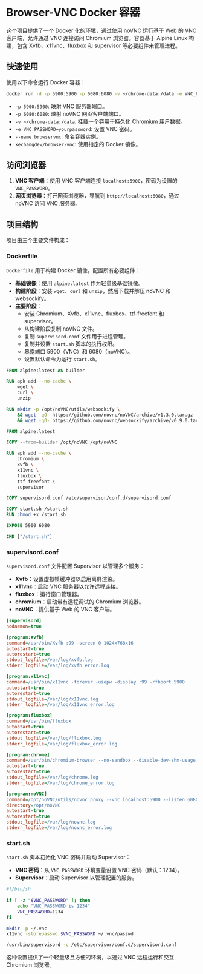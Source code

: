 # Browser-VNC Docker 容器

这个项目提供了一个 Docker 化的环境，通过使用 noVNC 运行基于 Web 的 VNC 客户端，允许通过 VNC 连接访问 Chromium 浏览器。容器基于 Alpine Linux 构建，包含 Xvfb、x11vnc、fluxbox 和 supervisor 等必要组件来管理进程。

## 快速使用

使用以下命令运行 Docker 容器：

```sh
docker run -d -p 5900:5900 -p 6080:6080 -v ~/chrome-data:/data -e VNC_PASSWORD=yourpassword --name browservnc kechangdev/browser-vnc
```

- `-p 5900:5900`: 映射 VNC 服务器端口。
- `-p 6080:6080`: 映射 noVNC 网页客户端端口。
- `-v ~/chrome-data:/data`: 挂载一个卷用于持久化 Chromium 用户数据。
- `-e VNC_PASSWORD=yourpassword`: 设置 VNC 密码。
- `--name browservnc`: 命名容器实例。
- `kechangdev/browser-vnc`: 使用指定的 Docker 镜像。

## 访问浏览器

1. **VNC 客户端**：使用 VNC 客户端连接 `localhost:5900`，密码为设置的 `VNC_PASSWORD`。
2. **网页浏览器**：打开网页浏览器，导航到 `http://localhost:6080`，通过 noVNC 访问 VNC 服务器。

## 项目结构

项目由三个主要文件构成：

### Dockerfile

`Dockerfile` 用于构建 Docker 镜像，配置所有必要组件：

- **基础镜像**：使用 `alpine:latest` 作为轻量级基础镜像。
- **构建阶段**：安装 `wget`、`curl` 和 `unzip`，然后下载并解压 noVNC 和 websockify。
- **主要阶段**：
  - 安装 Chromium、Xvfb、x11vnc、fluxbox、ttf-freefont 和 supervisor。
  - 从构建阶段复制 noVNC 文件。
  - 复制 `supervisord.conf` 文件用于进程管理。
  - 复制并设置 `start.sh` 脚本的执行权限。
  - 暴露端口 5900（VNC）和 6080（noVNC）。
  - 设置默认命令为运行 `start.sh`。

```dockerfile
FROM alpine:latest AS builder

RUN apk add --no-cache \
    wget \
    curl \
    unzip

RUN mkdir -p /opt/noVNC/utils/websockify \
    && wget -qO- https://github.com/novnc/noVNC/archive/v1.3.0.tar.gz | tar xz --strip 1 -C /opt/noVNC \
    && wget -qO- https://github.com/novnc/websockify/archive/v0.9.0.tar.gz | tar xz --strip 1 -C /opt/noVNC/utils/websockify

FROM alpine:latest

COPY --from=builder /opt/noVNC /opt/noVNC

RUN apk add --no-cache \
    chromium \
    xvfb \
    x11vnc \
    fluxbox \
    ttf-freefont \
    supervisor

COPY supervisord.conf /etc/supervisor/conf.d/supervisord.conf

COPY start.sh /start.sh
RUN chmod +x /start.sh

EXPOSE 5900 6080

CMD ["/start.sh"]
```

### supervisord.conf

`supervisord.conf` 文件配置 Supervisor 以管理多个服务：

- **Xvfb**：设置虚拟帧缓冲器以启用离屏渲染。
- **x11vnc**：启动 VNC 服务器以允许远程连接。
- **fluxbox**：运行窗口管理器。
- **chromium**：启动带有远程调试的 Chromium 浏览器。
- **noVNC**：提供基于 Web 的 VNC 客户端。

```ini
[supervisord]
nodaemon=true

[program:Xvfb]
command=/usr/bin/Xvfb :99 -screen 0 1024x768x16
autostart=true
autorestart=true
stdout_logfile=/var/log/xvfb.log
stderr_logfile=/var/log/xvfb_error.log

[program:x11vnc]
command=/usr/bin/x11vnc -forever -usepw -display :99 -rfbport 5900
autostart=true
autorestart=true
stdout_logfile=/var/log/x11vnc.log
stderr_logfile=/var/log/x11vnc_error.log

[program:fluxbox]
command=/usr/bin/fluxbox
autostart=true
autorestart=true
stdout_logfile=/var/log/fluxbox.log
stderr_logfile=/var/log/fluxbox_error.log

[program:chrome]
command=/usr/bin/chromium-browser --no-sandbox --disable-dev-shm-usage --remote-debugging-port=9222 --user-data-dir=/data --display=:99
autostart=true
autorestart=true
stdout_logfile=/var/log/chrome.log
stderr_logfile=/var/log/chrome_error.log

[program:noVNC]
command=/opt/noVNC/utils/novnc_proxy --vnc localhost:5900 --listen 6080
directory=/opt/noVNC
autostart=true
autorestart=true
stdout_logfile=/var/log/novnc.log
stderr_logfile=/var/log/novnc_error.log
```

### start.sh

`start.sh` 脚本初始化 VNC 密码并启动 Supervisor：

- **VNC 密码**：从 `VNC_PASSWORD` 环境变量设置 VNC 密码（默认：1234）。
- **Supervisor**：启动 Supervisor 以管理配置的服务。

```sh
#!/bin/sh
  
if [ -z "$VNC_PASSWORD" ]; then
    echo "VNC_PASSWORD is 1234"
    VNC_PASSWORD=1234
fi

mkdir -p ~/.vnc
x11vnc -storepasswd $VNC_PASSWORD ~/.vnc/passwd

/usr/bin/supervisord -c /etc/supervisor/conf.d/supervisord.conf
```

这种设置提供了一个轻量级且方便的环境，以通过 VNC 远程运行和交互 Chromium 浏览器。

